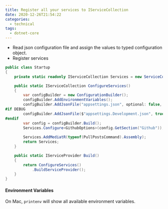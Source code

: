```yaml
---
title: Register all your services to IServiceCollection
date: 2020-12-26T21:54:22
categories:
  - technical
tags:
  - dotnet-core
---
```



* Read json configuration file and assign the values to typed configuration object.
* Register services

```csharp
public class Startup
{
    private static readonly IServiceCollection Services = new ServiceCollection();

    public static IServiceCollection ConfigureServices()
    {
        var configBuilder = new ConfigurationBuilder();
        configBuilder.AddEnvironmentVariables();
        configBuilder.AddJsonFile("appsettings.json", optional: false, reloadOnChange: true);
#if DEBUG
        configBuilder.AddJsonFile($"appsettings.Development.json", true);
#endif
        var config = configBuilder.Build();
        Services.Configure<GithubOptions>(config.GetSection("Github"));
        
        Services.AddMediatR(typeof(PullPostsCommand).Assembly);
        return Services;
    }

    public static IServiceProvider Build()
    {
        return ConfigureServices()
            .BuildServiceProvider();
    } 
}

```

#### Environment Variables

On Mac, `printenv` will show all available environment variables. 

